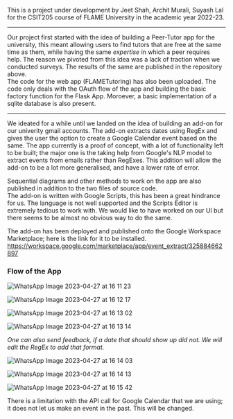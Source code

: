 This is a project under development by Jeet Shah, Archit Murali, Suyash Lal  
for the CSIT205 course of FLAME University in the academic year 2022-23.  

---

Our project first started with the idea of building a Peer-Tutor app for the university, this meant allowing users to find tutors that are free at the
same time as them, while having the same _expertise_ in which a peer requires help. The reason we pivoted from this idea was a lack of traction when we 
conducted surveys. The results of the same are published in the repository above.  
The code for the web app (FLAMETutoring) has also been uploaded. The code only deals with the OAuth flow of the app and building the basic factory function
for the Flask App. Moroever, a basic implementation of a sqlite database is also present.

---

We ideated for a while until we landed on the idea of building an add-on for our univerity gmail accounts. The add-on extracts dates using RegEx and gives the 
user the option to create a Google Calendar event based on the same. The app currently is a proof of concept, with a lot of functionality left to be built; the 
major one is the taking help from Google's NLP model to extract events from emails rather than RegExes. This addition will allow the add-on to be a lot more 
generalised, and have a lower rate of error.  

Sequential diagrams and other methods to work on the app are also published in addition to the two files of source code.  
The add-on is written with Google Scripts, this has been a great hindrance for us. The language is not well supported and the Scripts Editor is extremely tedious 
to work with. We would like to have worked on our UI but there seems to be almost no obvious way to do the same.

The add-on has been deployed and published onto the Google Workspace Marketplace; here is the link for it to be installed.  
https://workspace.google.com/marketplace/app/event_extract/325884662897

### Flow of the App

![WhatsApp Image 2023-04-27 at 16 11 23](https://user-images.githubusercontent.com/113101433/234862703-94474df6-fdfc-4893-ad7f-392a6dff0eda.jpeg)  

![WhatsApp Image 2023-04-27 at 16 12 17](https://user-images.githubusercontent.com/113101433/234862839-2397469f-e87e-4a4b-8865-05d9c2cdd043.jpeg)

![WhatsApp Image 2023-04-27 at 16 13 02](https://user-images.githubusercontent.com/113101433/234862872-d44b6fe5-b1f3-46cc-97e5-210f09a02096.jpeg)

![WhatsApp Image 2023-04-27 at 16 13 14](https://user-images.githubusercontent.com/113101433/234862887-315d194a-aa4d-451a-842f-f1013c1dd80a.jpeg)

*One can also send feedback, if a date that should show up did not. We will edit the RegEx to add that format.*   

![WhatsApp Image 2023-04-27 at 16 14 03](https://user-images.githubusercontent.com/113101433/234862906-d42ba234-0c52-4a6c-bf65-57edfb5c523a.jpeg)

![WhatsApp Image 2023-04-27 at 16 14 13](https://user-images.githubusercontent.com/113101433/234862927-04bfc793-0af0-4081-acac-44054a8ffdcd.jpeg)

![WhatsApp Image 2023-04-27 at 16 15 42](https://user-images.githubusercontent.com/113101433/234862958-172da688-447e-4af1-92d9-d37267709e4f.jpeg)

There is a limitation with the API call for Google Calendar that we are using; it does not let us make an event in the past. This will be changed.  
